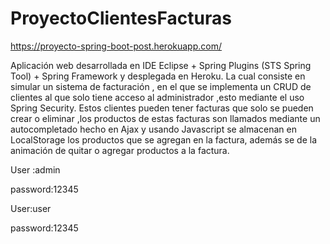 # ProyectoClientesFacturas
https://proyecto-spring-boot-post.herokuapp.com/
<p>Aplicación web desarrollada en IDE Eclipse + Spring Plugins (STS Spring Tool) + Spring Framework y desplegada en Heroku. La cual consiste en simular un sistema de facturación , en el que se implementa un CRUD de clientes al que solo tiene acceso al administrador ,esto mediante el uso Spring Security. Estos clientes pueden tener facturas que solo se pueden crear o eliminar ,los productos de estas facturas son llamados mediante un autocompletado hecho en Ajax y usando Javascript se almacenan en LocalStorage los productos que se agregan en la factura, además se de la animación de quitar o agregar productos a la factura.</p>
<p>User :admin</p>
<p>password:12345</p>
<p>User:user</p>
<p>password:12345</p>
